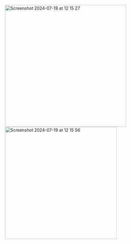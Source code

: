 <img width="402" alt="Screenshot 2024-07-19 at 12 15 27" src="https://github.com/user-attachments/assets/14160447-46c7-4d4a-9b36-e8323bd25f9f">

<img width="370" alt="Screenshot 2024-07-19 at 12 15 56" src="https://github.com/user-attachments/assets/379d54ba-1551-40bc-bc68-70bb3b907f61">
